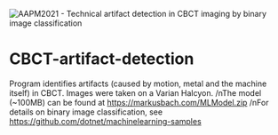 ![AAPM2021 - Technical artifact detection in CBCT imaging by binary image classification](https://user-images.githubusercontent.com/51229588/123957258-dc160e00-d9ab-11eb-803d-dafe22e6683b.png)
# CBCT-artifact-detection
Program identifies artifacts (caused by motion, metal and the machine itself) in CBCT. Images were taken on a Varian Halcyon.
/nThe model (~100MB) can be found at https://markusbach.com/MLModel.zip
/nFor details on binary image classification, see https://github.com/dotnet/machinelearning-samples
